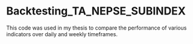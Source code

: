 # Backtesting_TA_NEPSE_SUBINDEX
This code was used in my thesis to compare the performance of various indicators over daily and weekly timeframes.
